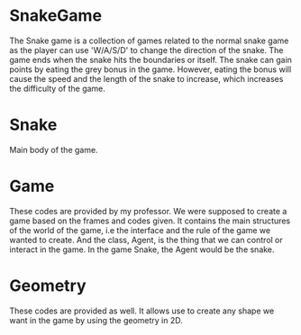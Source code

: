 # SnakeGame
The Snake game is a collection of games related to the normal snake game as the player can use 'W/A/S/D'  to change the direction of the snake. The game ends when the snake hits the boundaries or itself. The snake can gain points by eating the grey bonus in the game. However, eating the bonus will cause the speed and the length of the snake to increase, which increases the difficulty of the game.

# Snake
Main body of the game.

# Game
These codes are provided by my professor. We were supposed to create a game based on the frames and codes given. It contains the main structures of the world of the game, i.e the interface and the rule of the game we wanted to create. And the class, Agent, is the thing that we can control or interact in the game. In the game Snake, the Agent would be the snake.

# Geometry
These codes are provided as well. It allows use to create any shape we want in the game by using the geometry in 2D.
